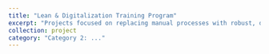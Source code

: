 ```yaml
---
title: "Lean & Digitalization Training Program"
excerpt: "Projects focused on replacing manual processes with robust, digital solutions and integrating them with enterprise systems like SAP."
collection: project
category: "Category 2: ..."
---
```


# 
